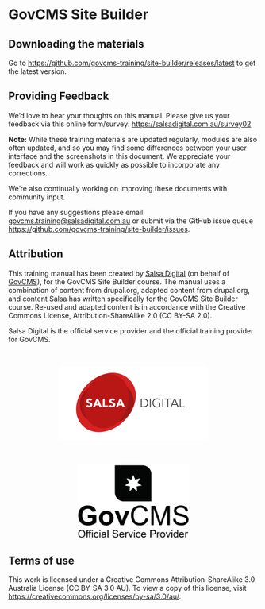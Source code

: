 # GovCMS Site Builder

## Downloading the materials
Go to https://github.com/govcms-training/site-builder/releases/latest to get the
latest version.

## Providing Feedback

We’d love to hear your thoughts on this manual. Please give us your feedback via
this online form/survey: https://salsadigital.com.au/survey02

**Note:** While these training materials are updated regularly, modules are also
often updated, and so you may find some differences between your user interface
and the screenshots in this document. We appreciate your feedback and will work
as quickly as possible to incorporate any corrections.

We’re also continually working on improving these documents with community
input.

If you have any suggestions please email govcms.training@salsadigital.com.au or
submit via the GitHub issue queue https://github.com/govcms-training/site-builder/issues.

## Attribution

This training manual has been created by [Salsa Digital](https://salsadigital.com.au)
(on behalf of [GovCMS](https://www.govcms.gov.au)), for the GovCMS Site Builder
course. The manual uses a combination of content from drupal.org, adapted
content from drupal.org, and content Salsa has written specifically for the
GovCMS Site Builder course. Re-used and adapted content is in accordance with
the Creative Commons License, Attribution-ShareAlike 2.0 (CC BY-SA 2.0).

Salsa Digital is the official service provider and the official training
provider for GovCMS.

<br />
<p align="center">
  <a href="https://salsadigital.com.au">
    <img src="img/salsa-logo.png" alt="Salsa Digital logo" height="150">
  </a>
</p>
<br />
<p align="center">
  <a href="https://salsadigital.com.au/case-studies/building-the-second-generation-govcms">
    <img src="img/govcms-official-service-provider.png" alt="Official GovCMS Service Provider logo" height="150">
  </a>
</p>


## Terms of use

This work is licensed under a Creative Commons Attribution-ShareAlike 3.0 Australia License (CC BY-SA 3.0 AU). 
To view a copy of this license, visit https://creativecommons.org/licenses/by-sa/3.0/au/.
